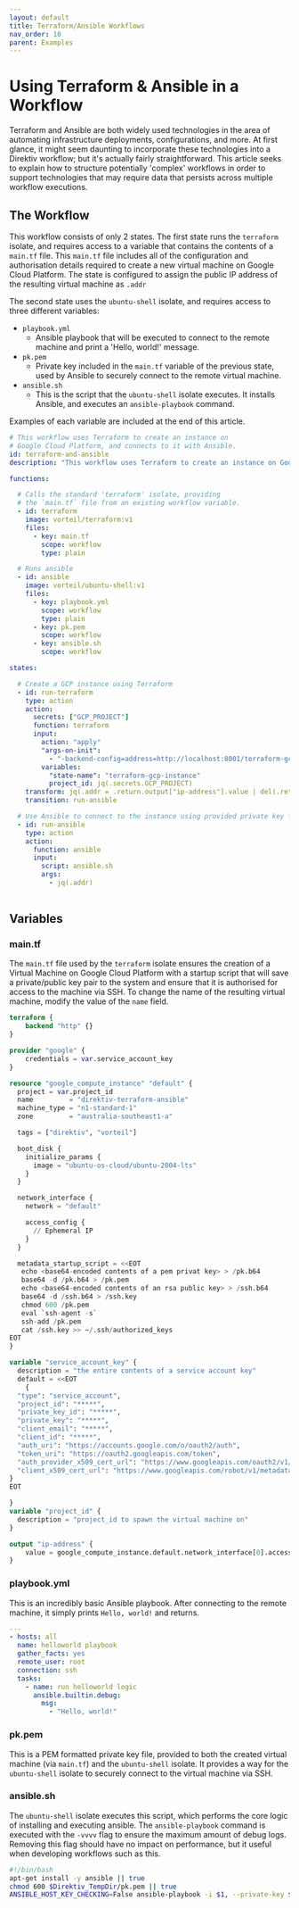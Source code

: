 ```yaml
---
layout: default
title: Terraform/Ansible Workflows
nav_order: 10
parent: Examples
---
```


# Using Terraform & Ansible in a Workflow

Terraform and Ansible are both widely used technologies in the area of automating infrastructure deployments, configurations, and more.
At first glance, it might seem daunting to incorporate these technologies into a Direktiv workflow; but it's actually fairly straightforward. 
This article seeks to explain how to structure potentially 'complex' workflows in order to support technologies that may require data that persists across multiple workflow executions.

## The Workflow

This workflow consists of only 2 states. The first state runs the `terraform` isolate, and requires access to a variable that contains the contents of a `main.tf` file. This `main.tf` file includes all of the configuration and authorisation details required to create a new virtual machine on Google Cloud Platform. The state is configured to assign the public IP address of the resulting virtual machine as `.addr`

The second state uses the `ubuntu-shell` isolate, and requires access to three different variables:

- `playbook.yml`
  - Ansible playbook that will be executed to connect to the remote machine and print a 'Hello, world!' message.
- `pk.pem`
  - Private key included in the `main.tf` variable of the previous state, used by Ansible to securely connect to the remote virtual machine.
- `ansible.sh`
  - This is the script that the `ubuntu-shell` isolate executes. It installs Ansible, and executes an `ansible-playbook` command.

Examples of each variable are included at the end of this article.

```yaml
# This workflow uses Terraform to create an instance on 
# Google Cloud Platform, and connects to it with Ansible.
id: terraform-and-ansible
description: "This workflow uses Terraform to create an instance on Google Cloud Platform, and connects to it with Ansible."

functions:

  # Calls the standard 'terraform' isolate, providing
  # the `main.tf` file from an existing workflow variable.
  - id: terraform
    image: vorteil/terraform:v1
    files:
      - key: main.tf
        scope: workflow
        type: plain

  # Runs ansible
  - id: ansible
    image: vorteil/ubuntu-shell:v1
    files:
      - key: playbook.yml
        scope: workflow
        type: plain
      - key: pk.pem
        scope: workflow
      - key: ansible.sh
        scope: workflow

states:

  # Create a GCP instance using Terraform
  - id: run-terraform
    type: action
    action:
      secrets: ["GCP_PROJECT"]
      function: terraform
      input:
        action: "apply"
        "args-on-init": 
          - "-backend-config=address=http://localhost:8001/terraform-gcp-instance"
        variables:
          "state-name": "terraform-gcp-instance"
          project_id: jq(.secrets.GCP_PROJECT)
    transform: jq(.addr = .return.output["ip-address"].value | del(.return))
    transition: run-ansible

  # Use Ansible to connect to the instance using provided private key file
  - id: run-ansible
    type: action
    action:
      function: ansible
      input:
        script: ansible.sh
        args: 
          - jq(.addr)
        
```

## Variables

### main.tf

The `main.tf` file used by the `terraform` isolate ensures the creation of a Virtual Machine on Google Cloud Platform with a startup script that will save a private/public key pair to the system and ensure that it is authorised for access to the machine via SSH. To change the name of the resulting virtual machine, modify the value of the `name` field.

```tf
terraform {
    backend "http" {}
}

provider "google" {
    credentials = var.service_account_key
}

resource "google_compute_instance" "default" {
  project = var.project_id
  name         = "direktiv-terraform-ansible"
  machine_type = "n1-standard-1"
  zone         = "australia-southeast1-a"

  tags = ["direktiv", "vorteil"]

  boot_disk {
    initialize_params {
      image = "ubuntu-os-cloud/ubuntu-2004-lts"
    }
  }

  network_interface {
    network = "default"

    access_config {
      // Ephemeral IP
    }
  }

  metadata_startup_script = <<EOT
   echo <base64-encoded contents of a pem privat key> > /pk.b64
   base64 -d /pk.b64 > /pk.pem
   echo <base64-encoded contents of an rsa public key> > /ssh.b64
   base64 -d /ssh.b64 > /ssh.key
   chmod 600 /pk.pem
   eval `ssh-agent -s`
   ssh-add /pk.pem
   cat /ssh.key >> ~/.ssh/authorized_keys
EOT
}

variable "service_account_key" {
  description = "the entire contents of a service account key"
  default = <<EOT
    {
  "type": "service_account",
  "project_id": "*****",
  "private_key_id": "*****",
  "private_key": "*****",
  "client_email": "*****",
  "client_id": "*****",
  "auth_uri": "https://accounts.google.com/o/oauth2/auth",
  "token_uri": "https://oauth2.googleapis.com/token",
  "auth_provider_x509_cert_url": "https://www.googleapis.com/oauth2/v1/certs",
  "client_x509_cert_url": "https://www.googleapis.com/robot/v1/metadata/x509/*****"
}
EOT

}
variable "project_id" {
  description = "project_id to spawn the virtual machine on"
}

output "ip-address" {
    value = google_compute_instance.default.network_interface[0].access_config[0].nat_ip
}
```

### playbook.yml

This is an incredibly basic Ansible playbook. After connecting to the remote machine, it simply prints `Hello, world!` and returns.

```yml
---
- hosts: all
  name: helloworld playbook
  gather_facts: yes
  remote_user: root
  connection: ssh
  tasks:
    - name: run helloworld logic
      ansible.builtin.debug:
        msg:
          - "Hello, world!"
```

### pk.pem

This is a PEM formatted private key file, provided to both the created virtual machine (via `main.tf`) and the `ubuntu-shell` isolate. It provides a way for the `ubuntu-shell` isolate to securely connect to the virtual machine via SSH.

### ansible.sh

The `ubuntu-shell` isolate executes this script, which performs the core logic of installing and executing ansible. The `ansible-playbook` command is executed with the `-vvvv` flag to ensure the maximum amount of debug logs. Removing this flag should have no impact on performance, but it useful when developing workflows such as this.

```sh
#!/bin/bash
apt-get install -y ansible || true
chmod 600 $Direktiv_TempDir/pk.pem || true
ANSIBLE_HOST_KEY_CHECKING=False ansible-playbook -i $1, --private-key $Direktiv_TempDir/pk.pem $Direktiv_TempDir/playbook.yml -vvvv || true
```
